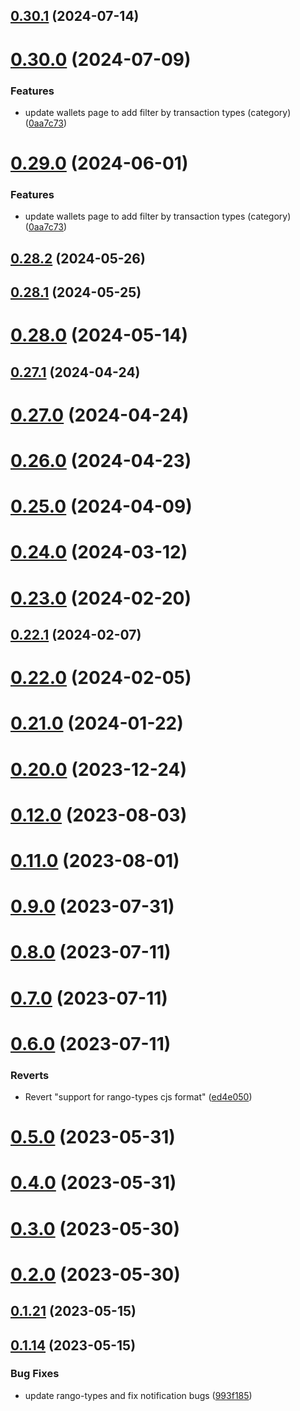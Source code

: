 ## [0.30.1](https://github.com/rango-exchange/rango-client/compare/wallets-adapter@0.30.0...wallets-adapter@0.30.1) (2024-07-14)



# [0.30.0](https://github.com/rango-exchange/rango-client/compare/wallets-adapter@0.28.2...wallets-adapter@0.30.0) (2024-07-09)


### Features

* update wallets page to add filter by transaction types (category) ([0aa7c73](https://github.com/rango-exchange/rango-client/commit/0aa7c73333bd32912f7b2e90a660f3f43e64f4f7))



# [0.29.0](https://github.com/rango-exchange/rango-client/compare/wallets-adapter@0.28.2...wallets-adapter@0.29.0) (2024-06-01)


### Features

* update wallets page to add filter by transaction types (category) ([0aa7c73](https://github.com/rango-exchange/rango-client/commit/0aa7c73333bd32912f7b2e90a660f3f43e64f4f7))



## [0.28.2](https://github.com/rango-exchange/rango-client/compare/wallets-adapter@0.28.1...wallets-adapter@0.28.2) (2024-05-26)



## [0.28.1](https://github.com/rango-exchange/rango-client/compare/wallets-adapter@0.28.0...wallets-adapter@0.28.1) (2024-05-25)



# [0.28.0](https://github.com/rango-exchange/rango-client/compare/wallets-adapter@0.27.1...wallets-adapter@0.28.0) (2024-05-14)



## [0.27.1](https://github.com/rango-exchange/rango-client/compare/wallets-adapter@0.27.0...wallets-adapter@0.27.1) (2024-04-24)



# [0.27.0](https://github.com/rango-exchange/rango-client/compare/wallets-adapter@0.26.0...wallets-adapter@0.27.0) (2024-04-24)



# [0.26.0](https://github.com/rango-exchange/rango-client/compare/wallets-adapter@0.25.0...wallets-adapter@0.26.0) (2024-04-23)



# [0.25.0](https://github.com/rango-exchange/rango-client/compare/wallets-adapter@0.24.0...wallets-adapter@0.25.0) (2024-04-09)



# [0.24.0](https://github.com/rango-exchange/rango-client/compare/wallets-adapter@0.23.0...wallets-adapter@0.24.0) (2024-03-12)



# [0.23.0](https://github.com/rango-exchange/rango-client/compare/wallets-adapter@0.22.1...wallets-adapter@0.23.0) (2024-02-20)



## [0.22.1](https://github.com/rango-exchange/rango-client/compare/wallets-adapter@0.22.0...wallets-adapter@0.22.1) (2024-02-07)



# [0.22.0](https://github.com/rango-exchange/rango-client/compare/wallets-adapter@0.21.0...wallets-adapter@0.22.0) (2024-02-05)



# [0.21.0](https://github.com/rango-exchange/rango-client/compare/wallets-adapter@0.20.0...wallets-adapter@0.21.0) (2024-01-22)



# [0.20.0](https://github.com/rango-exchange/rango-client/compare/wallets-adapter@0.19.0...wallets-adapter@0.20.0) (2023-12-24)



# [0.12.0](https://github.com/rango-exchange/rango-client/compare/wallets-adapter@0.11.0...wallets-adapter@0.12.0) (2023-08-03)



# [0.11.0](https://github.com/rango-exchange/rango-client/compare/wallets-adapter@0.8.0...wallets-adapter@0.11.0) (2023-08-01)



# [0.9.0](https://github.com/rango-exchange/rango-client/compare/wallets-adapter@0.8.0...wallets-adapter@0.9.0) (2023-07-31)



# [0.8.0](https://github.com/rango-exchange/rango-client/compare/wallets-adapter@0.7.0...wallets-adapter@0.8.0) (2023-07-11)



# [0.7.0](https://github.com/rango-exchange/rango-client/compare/wallets-adapter@0.6.0...wallets-adapter@0.7.0) (2023-07-11)



# [0.6.0](https://github.com/rango-exchange/rango-client/compare/wallets-adapter@0.5.0...wallets-adapter@0.6.0) (2023-07-11)


### Reverts

* Revert "support for rango-types cjs format" ([ed4e050](https://github.com/rango-exchange/rango-client/commit/ed4e050bfc0dcde7aeffa6b0d73b02080a5721eb))



# [0.5.0](https://github.com/rango-exchange/rango-client/compare/wallets-adapter@0.4.0...wallets-adapter@0.5.0) (2023-05-31)



# [0.4.0](https://github.com/rango-exchange/rango-client/compare/wallets-adapter@0.3.0...wallets-adapter@0.4.0) (2023-05-31)



# [0.3.0](https://github.com/rango-exchange/rango-client/compare/wallets-adapter@0.2.0...wallets-adapter@0.3.0) (2023-05-30)



# [0.2.0](https://github.com/rango-exchange/rango-client/compare/wallets-adapter@0.1.21...wallets-adapter@0.2.0) (2023-05-30)



## [0.1.21](https://github.com/rango-exchange/rango-client/compare/wallets-adapter@0.1.20...wallets-adapter@0.1.21) (2023-05-15)



## [0.1.14](https://github.com/rango-exchange/rango-client/compare/wallets-adapter@0.1.13...wallets-adapter@0.1.14) (2023-05-15)


### Bug Fixes

* update rango-types and fix notification bugs ([993f185](https://github.com/rango-exchange/rango-client/commit/993f185e0b8c5e5e15a2c65ba2d85d1f9c8daa90))



